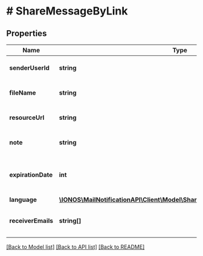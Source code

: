 # # ShareMessageByLink

## Properties

Name | Type | Description | Notes
------------ | ------------- | ------------- | -------------
**senderUserId** | **string** | Nextcloud User ID of the sender |
**fileName** | **string** | Name of the file being shared |
**resourceUrl** | **string** | URL of the shared resource |
**note** | **string** | Optional note from the sender | [optional]
**expirationDate** | **int** | Expiration date of the link in milliseconds since epoch | [optional]
**language** | [**\IONOS\MailNotificationAPI\Client\Model\ShareMessageWithOtherUserLanguage**](ShareMessageWithOtherUserLanguage.md) |  | [optional]
**receiverEmails** | **string[]** | List of receiver email addresses |

[[Back to Model list]](../../README.md#models) [[Back to API list]](../../README.md#endpoints) [[Back to README]](../../README.md)
